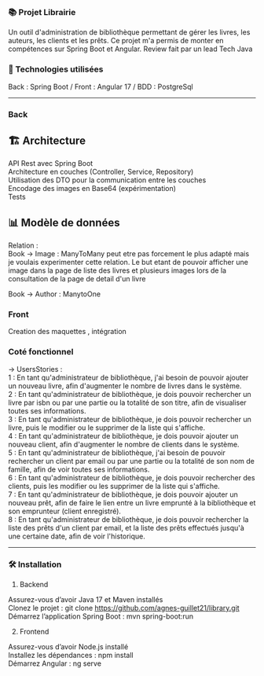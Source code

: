 ### 📚 Projet Librairie ###
Un outil d'administration de bibliothèque permettant de gérer les livres, les auteurs, les clients et les prêts. Ce projet m'a permis de monter en compétences sur Spring Boot et Angular.
Review fait par un lead Tech Java

### 🚀 Technologies utilisées
Back : Spring Boot / Front : Angular 17 / BDD : PostgreSql


-----------------------------------------------------

### Back

## 🏗️ Architecture
API Rest avec Spring Boot <br>
Architecture en couches (Controller, Service, Repository) <br>
Utilisation des DTO pour la communication entre les couches <br>
Encodage des images en Base64 (expérimentation) <br>
Tests


## 📊 Modèle de données

Relation :<br>
 Book -> Image :  ManyToMany 
  peut etre pas forcement le plus adapté mais je voulais experimenter cette relation.
 Le but etant de pouvoir afficher une image dans la page de liste des livres et plusieurs images lors de la consultation de la page de detail d'un livre

Book -> Author : ManytoOne 




### Front
Creation des maquettes , intégration 

### Coté fonctionnel 
-> UsersStories : <br>
1 : En tant qu'administrateur de bibliothèque, j'ai besoin de pouvoir ajouter un nouveau livre, afin d'augmenter le nombre de livres dans le système.<br>
2 : En tant qu'administrateur de bibliothèque, je dois pouvoir rechercher un livre par isbn ou par une partie ou la totalité de son titre, afin de visualiser toutes ses informations.<br>
3 : En tant qu'administrateur de bibliothèque, je dois pouvoir rechercher un livre, puis le modifier ou le supprimer de la liste qui s'affiche.<br>
4 : En tant qu'administrateur de bibliothèque, je dois pouvoir ajouter un nouveau client, afin d'augmenter le nombre de clients dans le système.<br>
5 : En tant qu'administrateur de bibliothèque, j'ai besoin de pouvoir rechercher un client par email ou par une partie ou la totalité de son nom de famille, afin de voir toutes ses informations.<br>
6 : En tant qu'administrateur de bibliothèque, je dois pouvoir rechercher des clients, puis les modifier ou les supprimer de la liste qui s'affiche.<br>
7 : En tant qu'administrateur de bibliothèque, je dois pouvoir ajouter un nouveau prêt, afin de faire le lien entre un livre emprunté à la bibliothèque et son emprunteur (client enregistré).<br>
8 : En tant qu'administrateur de bibliothèque, je dois pouvoir rechercher la liste des prêts d'un client par email, et la liste des prêts effectués jusqu'à une certaine date, afin de voir l'historique.<br>

-----------------------------------------------------

### 🛠 Installation
1. Backend <br>

Assurez-vous d’avoir Java 17 et Maven installés <br>
Clonez le projet : git clone https://github.com/agnes-guillet21/library.git <br>
Démarrez l’application Spring Boot : mvn spring-boot:run <br>

2. Frontend <br>

Assurez-vous d’avoir Node.js installé <br>
Installez les dépendances : npm install <br>
Démarrez Angular : ng serve <br>
